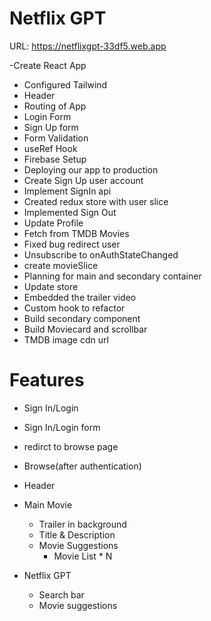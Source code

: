 # Netflix GPT

URL:  https://netflixgpt-33df5.web.app

-Create React App
- Configured Tailwind
- Header
- Routing of App
- Login Form
- Sign Up form
- Form Validation
- useRef Hook
- Firebase  Setup
- Deploying our app to production
- Create Sign Up user account
- Implement SignIn api
- Created redux store with user slice
- Implemented Sign Out
- Update Profile
- Fetch from TMDB Movies
- Fixed bug redirect user
- Unsubscribe to onAuthStateChanged
- create movieSlice
- Planning for main and secondary container
- Update store
- Embedded the trailer video
- Custom hook to refactor
- Build secondary component
- Build Moviecard and scrollbar
- TMDB image cdn url


# Features
- Sign In/Login
 - Sign In/Login form
 - redirct to browse page
- Browse(after authentication)
- Header
- Main Movie
    - Trailer in background
    - Title & Description
    - Movie Suggestions
       - Movie List * N

- Netflix GPT
  - Search bar
  - Movie suggestions
